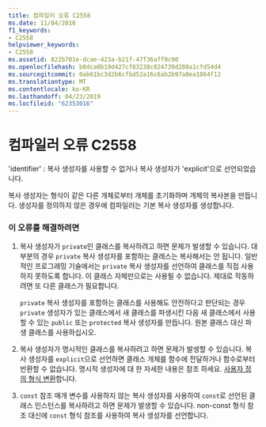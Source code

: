```yaml
---
title: 컴파일러 오류 C2558
ms.date: 11/04/2016
f1_keywords:
- C2558
helpviewer_keywords:
- C2558
ms.assetid: 822b701e-dcae-423a-b21f-47f36aff9c90
ms.openlocfilehash: b0dca0b19d427cf83238c824739d288a1cfd54d4
ms.sourcegitcommit: 0ab61bc3d2b6cfbd52a16c6ab2b97a8ea1864f12
ms.translationtype: MT
ms.contentlocale: ko-KR
ms.lasthandoff: 04/23/2019
ms.locfileid: "62353016"
---
```

# <a name="compiler-error-c2558"></a>컴파일러 오류 C2558

'identifier' : 복사 생성자를 사용할 수 없거나 복사 생성자가 'explicit'으로 선언되었습니다.

복사 생성자는 형식이 같은 다른 개체로부터 개체를 초기화하며 개체의 복사본을 만듭니다. 생성자를 정의하지 않은 경우에 컴파일러는 기본 복사 생성자를 생성합니다.

### <a name="to-fix-this-error"></a>이 오류를 해결하려면

1. 복사 생성자가 `private`인 클래스를 복사하려고 하면 문제가 발생할 수 있습니다. 대부분의 경우 `private` 복사 생성자를 포함하는 클래스는 복사해서는 안 됩니다. 일반적인 프로그래밍 기술에서는 `private` 복사 생성자를 선언하여 클래스를 직접 사용하지 못하도록 합니다. 이 클래스 자체만으로는 사용될 수 없습니다. 제대로 작동하려면 또 다른 클래스가 필요합니다.

   `private` 복사 생성자를 포함하는 클래스를 사용해도 안전하다고 판단되는 경우 `private` 생성자가 있는 클래스에서 새 클래스를 파생시킨 다음 새 클래스에서 사용할 수 있는 `public` 또는 `protected` 복사 생성자를 만듭니다. 원본 클래스 대신 파생 클래스를 사용하십시오.

1. 복사 생성자가 명시적인 클래스를 복사하려고 하면 문제가 발생할 수 있습니다. 복사 생성자를 `explicit`으로 선언하면 클래스 개체를 함수에 전달하거나 함수로부터 반환할 수 없습니다. 명시적 생성자에 대 한 자세한 내용은 참조 하세요. [사용자 정의 형식 변환](../../cpp/user-defined-type-conversions-cpp.md)합니다.

1. `const` 참조 매개 변수를 사용하지 않는 복사 생성자를 사용하여 `const`로 선언된 클래스 인스턴스를 복사하려고 하면 문제가 발생할 수 있습니다. non-const 형식 참조 대신에 `const` 형식 참조를 사용하여 복사 생성자를 선언합니다.